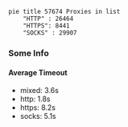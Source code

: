 
```mermaid
pie title 57674 Proxies in list
    "HTTP" : 26464
    "HTTPS": 8441
    "SOCKS" : 29907
```

### Some Info
#### Average Timeout

- mixed: 3.6s
- http: 1.8s
- https: 8.2s
- socks: 5.1s